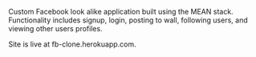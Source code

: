Custom Facebook look alike application built using the MEAN stack. Functionality includes signup, login, posting to wall, following users, and viewing other users profiles.

Site is live at fb-clone.herokuapp.com.